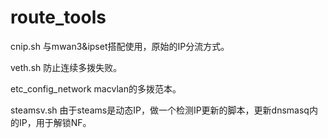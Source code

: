 # route_tools

cnip.sh
与mwan3&ipset搭配使用，原始的IP分流方式。

veth.sh
防止连续多拨失败。

etc_config_network
macvlan的多拨范本。

steamsv.sh
由于steams是动态IP，做一个检测IP更新的脚本，更新dnsmasq内的IP，用于解锁NF。
